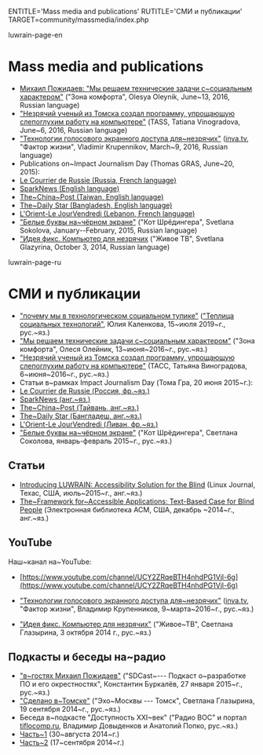
ENTITLE='Mass media and publications'
RUTITLE='СМИ и публикации'
TARGET=community/massmedia/index.php

luwrain-page-en

# Mass media and publications

* [Михаил Пожидаев: "Мы решаем технические задачи с~социальным характером"](http://goo.gl/b5duRu)
("Зона комфорта", Olesya Oleynik, June~13, 2016, Russian language)
* ["Незрячий ученый из Томска создал программу, упрощающую слепоглухим работу на компьютере"](http://tass.ru/obschestvo/3343273)
(TASS, Tatiana Vinogradova, June~6, 2016, Russian language)
* ["Технологии голосового экранного доступа для~незрячих"](https://www.youtube.com/watch?v=1Zv8xI6X3uw)
([inva.tv](http://inva.tv), "Фактор жизни", Vladimir Krupennikov, March~9, 2016, Russian language)
* Publications on~Impact Journalism Day (Thomas GRAS, June~20, 2015):
 * [Le Courrier de Russie (Russia, French language)](http://www.lecourrierderussie.com/sparknews/2015/06/luwrain-non-voyants-systeme-exploitation/)
 * [SparkNews (English language)](http://impactjournalismday.com/story/luwrain/)
 * [The~China~Post (Taiwan, English language)](http://download.luwrain.org/pdf/TheChinaPost-en-2015-06-20.pdf)
 * [The~Daily Star (Bangladesh, English language)](http://www.thedailystar.net/impact-journalism-day/luwrain-operating-system-the-blind-100006)
 * [L'Orient-Le JourVendredi (Lebanon, French language)](http://www.lorientlejour.com/article/930225/luwrain-un-systeme-dexploitation-sur-mesure-pour-les-non-voyants.html)
* ["Белые буквы на~чёрном экране"](http://kot.sh/statya/127/belye-bukvy-na-chernom-ekrane)
("Кот Шрёдингера", Svetlana Sokolova, January--February, 2015, Russian language)
* ["Идея фикс. Компьютер для незрячих](http://www.youtube.com/watch?v=m-HOWJCRn7g3)
("Живое ТВ", Svetlana Glazyrina, October 3, 2014, Russian language)

luwrain-page-ru

# СМИ и публикации

* ["почему мы в технологическом социальном тупике"](local:/community/massmedia/2019/tst/)
(["Теплица социальных технологий"](https://te-st.ru/), Юлия Каленкова, 15~июля 2019~г., рус.~яз.)
* ["Мы решаем технические задачи с~социальным характером"](https://zonakomfortared.wixsite.com/zonakomforta/single-post/2016/06/12/%D0%9C%D0%B8%D1%85%D0%B0%D0%B8%D0%BB-%D0%9F%D0%BE%D0%B6%D0%B8%D0%B4%D0%B0%D0%B5%D0%B2-%C2%AB%D0%9C%D1%8B-%D1%80%D0%B5%D1%88%D0%B0%D0%B5%D0%BC-%D1%82%D0%B5%D1%85%D0%BD%D0%B8%D1%87%D0%B5%D1%81%D0%BA%D0%B8%D0%B5-%D0%B7%D0%B0%D0%B4%D0%B0%D1%87%D0%B8-%D1%81-%D1%81%D0%BE%D1%86%D0%B8%D0%B0%D0%BB%D1%8C%D0%BD%D1%8B%D0%BC-%D1%85%D0%B0%D1%80%D0%B0%D0%BA%D1%82%D0%B5%D1%80%D0%BE%D0%BC%C2%BB)
("Зона комфорта", Олеся Олейник, 13~июня~2016~г., рус.~яз.)
* ["Незрячий ученый из Томска создал программу, упрощающую слепоглухим работу на компьютере"](http://tass.ru/obschestvo/3343273)
(ТАСС, Татьяна Виноградова, 6~июня~2016~г., рус.~яз.)
* Статьи в~рамках Impact Journalism Day (Тома Гра, 20 июня 2015~г.):
 * [Le Courrier de Russie (Россия, фр.~яз.)](http://www.lecourrierderussie.com/sparknews/2015/06/luwrain-non-voyants-systeme-exploitation/)
 * [SparkNews (анг.~яз.)](http://impactjournalismday.com/story/luwrain/)
 * [The~China~Post (Тайвань, анг.~яз.)](http://download.luwrain.org/pdf/TheChinaPost-en-2015-06-20.pdf)
 * [The~Daily Star (Бангладеш, анг.~яз.)](http://www.thedailystar.net/impact-journalism-day/luwrain-operating-system-the-blind-100006)
 * [L'Orient-Le JourVendredi (Ливан, фр.~яз.)](http://www.lorientlejour.com/article/930225/luwrain-un-systeme-dexploitation-sur-mesure-pour-les-non-voyants.html)
* ["Белые буквы на~чёрном экране"](http://kot.sh/statya/127/belye-bukvy-na-chernom-ekrane)
("Кот Шрёдингера", Светлана Соколова, январь-февраль 2015~г., рус.~яз.)

## Статьи

* [Introducing LUWRAIN: Accessibility Solution for the Blind](http://marigostra.ru/materials/luwrain-linuxjournal-2015-07.pdf)
(Linux Journal, Техас, США, июль~2015~г., анг.~яз.)
* [The~Framework for~Accessible Applications: Text-Based Case for Blind People](http://marigostra.ru/materials/luwrain-secr-2014-10-23.pdf)
(Электронная библиотека ACM, США, декабрь ~2014~г., анг.~яз.)

## YouTube

Наш~канал на~YouTube:

* [https://www.youtube.com/channel/UCY2ZRqeBTH4nhdPG1Vjl-6g](https://www.youtube.com/channel/UCY2ZRqeBTH4nhdPG1Vjl-6g)

* ["Технологии голосового экранного доступа для~незрячих"](https://www.youtube.com/watch?v=1Zv8xI6X3uw)
([inva.tv](http://inva.tv),
"Фактор жизни", Владимир Крупенников, 9~марта~2016~г., рус.~яз.)
* ["Идея фикс. Компьютер для незрячих"](http://www.youtube.com/watch?v=m-HOWJCRn7g3)
("Живое~ТВ", Светлана Глазырина, 3 октября 2014 г., рус.~яз.)

## Подкасты и беседы на~радио

* ["в~гостях Михаил Пожидаев"](http://sdcast.ksdaemon.ru/2015/01/sdcast-17/)
("SDCast~--- Подкаст о~разработке ПО и его окрестностях", Константин Буркалёв, 27 января 2015~г., рус.~яз.)
* ["Сделано в~Томске"](http://download.luwrain.org/chats/EchoOfMoscowTomsk-2014-09-19.mp3)
("Эхо~Москвы --- Томск", Светлана Глазырина, 19 сентября 2014~г., рус.~яз.)
* Беседа в~подкасте "Доступность XXI~век"
("Радио ВОС" и портал [tiflocomp.ru](http://tiflocomp.ru), Владимир Довыденков и Анатолий Попко, рус.~яз.)
 * [Часть~1](http://download.luwrain.org/chats/a11y21c-2014-08-30.mp3) (30~августа 2014~г.)
 * [Часть~2](http://download.luwrain.org/chats/a11y21c-2014-09-17.mp3) (17~сентября 2014~г.)
